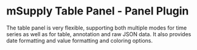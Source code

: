 # mSupply Table Panel - Panel Plugin

The table panel is very flexible, supporting both multiple modes for time series as well as for table, annotation and raw JSON data. It also provides date formatting and value formatting and coloring options.
